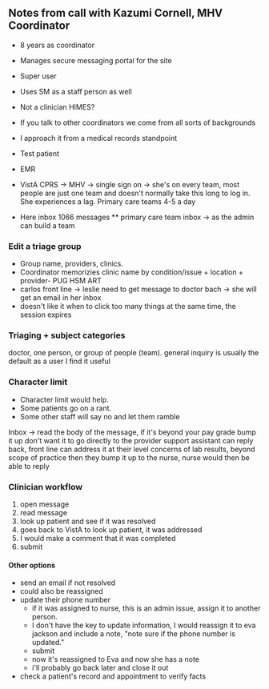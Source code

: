 ## Notes from call with Kazumi Cornell, MHV Coordinator

- 8 years as coordinator
- Manages secure messaging portal for the site
- Super user
- Uses SM as a staff person as well
- Not a clinician HIMES?
- If you talk to other coordinators we come from all sorts of backgrounds
- I approach it from a medical records standpoint

- Test patient
- EMR
- VistA CPRS -> MHV -> single sign on -> she's on every team, most people are just one team and doesn't normally take this long to log in. She experiences a lag. Primary care teams 4-5 a day
- Here inbox 1066 messages
** primary care team
inbox ->
as the admin can build a team

### Edit a triage group
- Group name, providers, clinics. 
- Coordinator memorizies clinic name by condition/issue + location + provider- PUG HSM ART
- carlos front line -> leslie need to get message to doctor bach -> she will get an email in her inbox
- doesn't like it when to click too many things at the same time, the session expires

### Triaging + subject categories
doctor, one person, or group of people (team).
general inquiry is usually the default
as a user I find it useful

### Character limit
- Character limit would help. 
- Some patients go on a rant. 
- Some other staff will say no and let them ramble


Inbox -> read the body of the message, if it's beyond your pay grade bump it up 
don't want it to go directly to the provider
support assistant can reply back, front line can address it at their level
concerns of lab results, beyond scope of practice then they bump it up to the nurse, nurse would then be able to reply

### Clinician workflow

1. open message
2. read message
3. look up patient and see if it was resolved
4. goes back to VistA to look up patient, it was addressed
5. I would make a comment that it was completed  
6. submit

#### Other options
- send an email if not resolved 
- could also be reassigned
- update their phone number 
  - if it was assigned to nurse, this is an admin issue, assign it to another person.
  - I don't have the key to update information, I would reassign it to eva jackson and include a note, "note sure if the phone number is updated."
  - submit
  - now it's reassigned to Eva and now she has a note
  - i'll probably go back later and close it out
- check a patient's record and appointment to verify facts








